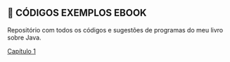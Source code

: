 ## 📖 CÓDIGOS EXEMPLOS EBOOK
Repositório com todos os códigos e sugestões de programas do meu livro sobre Java.

[Capítulo 1](https://github.com/dan-class/E-Book/tree/8364fc294a19f8d791e106cc41f4309a3d9a0025/capitulo_1)
